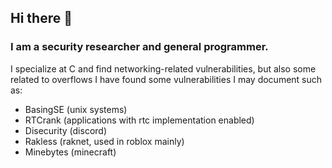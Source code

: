 ## Hi there 👋
### I am a security researcher and general programmer.
I specialize at C and find networking-related vulnerabilities, but also some related to overflows
I have found some vulnerabilities I may document such as:
- BasingSE (unix systems)
- RTCrank (applications with rtc implementation enabled)
- Disecurity (discord)
- Rakless (raknet, used in roblox mainly)
- Minebytes (minecraft)

